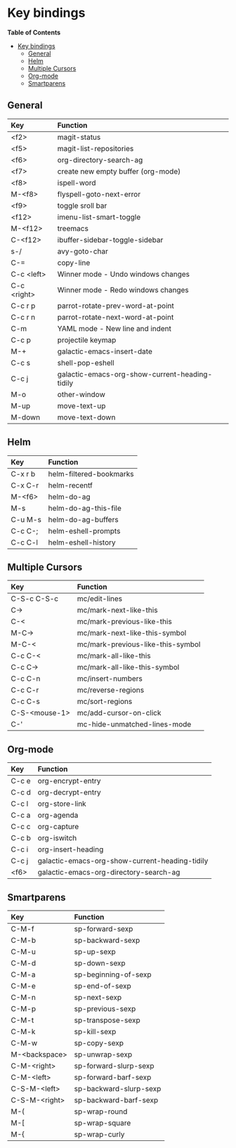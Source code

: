 # Key bindings

<!-- markdown-toc start - Don't edit this section. Run M-x markdown-toc-refresh-toc -->
**Table of Contents**

- [Key bindings](#key-bindings)
    - [General](#general)
    - [Helm](#helm)
    - [Multiple Cursors](#multiple-cursors)
    - [Org-mode](#org-mode)
    - [Smartparens](#smartparens)

<!-- markdown-toc end -->


## General

| Key           | Function                                       |
| :---          | :---                                           |
| \<f2\>        | magit-status                                   |
| \<f5\>        | magit-list-repositories                        |
| \<f6\>        | org-directory-search-ag                        |
| \<f7\>        | create new empty buffer (org-mode)             |
| \<f8\>        | ispell-word                                    |
| M-\<f8\>      | flyspell-goto-next-error                       |
| \<f9\>        | toggle sroll bar                               |
| \<f12\>       | imenu-list-smart-toggle                        |
| M-\<f12\>     | treemacs                                       |
| C-\<f12\>     | ibuffer-sidebar-toggle-sidebar                 |
| s-/           | avy-goto-char                                  |
| C-=           | copy-line                                      |
| C-c \<left\>  | Winner mode - Undo windows changes             |
| C-c \<right\> | Winner mode - Redo windows changes             |
| C-c r p       | parrot-rotate-prev-word-at-point               |
| C-c r n       | parrot-rotate-next-word-at-point               |
| C-m           | YAML mode - New line and indent                |
| C-c p         | projectile keymap                              |
| M-+           | galactic-emacs-insert-date                     |
| C-c s         | shell-pop-eshell                               |
| C-c j         | galactic-emacs-org-show-current-heading-tidily |
| M-o           | other-window                                   |
| M-up          | move-text-up                                   |
| M-down        | move-text-down                                 |

## Helm

| Key      | Function                |
| :---     | :---                    |
| C-x r b  | helm-filtered-bookmarks |
| C-x C-r  | helm-recentf            |
| M-\<f6\> | helm-do-ag              |
| M-s      | helm-do-ag-this-file    |
| C-u M-s  | helm-do-ag-buffers      |
| C-c C-;  | helm-eshell-prompts     |
| C-c C-l  | helm-eshell-history     |

## Multiple Cursors

| Key             | Function                          |
| :---            | :---                              |
| C-S-c C-S-c     | mc/edit-lines                     |
| C->             | mc/mark-next-like-this            |
| C-<             | mc/mark-previous-like-this        |
| M-C->           | mc/mark-next-like-this-symbol     |
| M-C-<           | mc/mark-previous-like-this-symbol |
| C-c C-<         | mc/mark-all-like-this             |
| C-c C->         | mc/mark-all-like-this-symbol      |
| C-c C-n         | mc/insert-numbers                 |
| C-c C-r         | mc/reverse-regions                |
| C-c C-s         | mc/sort-regions                   |
| C-S-\<mouse-1\> | mc/add-cursor-on-click            |
| C-'             | mc-hide-unmatched-lines-mode      |

## Org-mode

| Key    | Function                                       |
| :---   | :---                                           |
| C-c e  | org-encrypt-entry                              |
| C-c d  | org-decrypt-entry                              |
| C-c l  | org-store-link                                 |
| C-c a  | org-agenda                                     |
| C-c c  | org-capture                                    |
| C-c b  | org-iswitch                                    |
| C-c i  | org-insert-heading                             |
| C-c j  | galactic-emacs-org-show-current-heading-tidily |
| \<f6\> | galactic-emacs-org-directory-search-ag         |

## Smartparens

| Key             | Function               |
| :---            | :---                   |
| C-M-f           | sp-forward-sexp        |
| C-M-b           | sp-backward-sexp       |
| C-M-u           | sp-up-sexp             |
| C-M-d           | sp-down-sexp           |
| C-M-a           | sp-beginning-of-sexp   |
| C-M-e           | sp-end-of-sexp         |
| C-M-n           | sp-next-sexp           |
| C-M-p           | sp-previous-sexp       |
| C-M-t           | sp-transpose-sexp      |
| C-M-k           | sp-kill-sexp           |
| C-M-w           | sp-copy-sexp           |
| M-\<backspace\> | sp-unwrap-sexp         |
| C-M-\<right\>   | sp-forward-slurp-sexp  |
| C-M-\<left\>    | sp-forward-barf-sexp   |
| C-S-M-\<left\>  | sp-backward-slurp-sexp |
| C-S-M-\<right\> | sp-backward-barf-sexp  |
| M-(             | sp-wrap-round          |
| M-[             | sp-wrap-square         |
| M-{             | sp-wrap-curly          |

